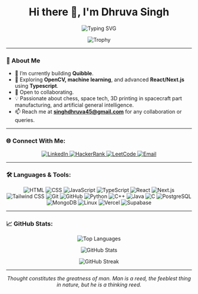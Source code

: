 <h1 align="center">Hi there 👋, I'm Dhruva Singh</h1>
<p align="center">
  <img src="https://readme-typing-svg.herokuapp.com?font=Fira+Code&size=22&duration=4000&pause=500&color=36CFC9&center=true&vCenter=true&width=440&lines=Welcome+to+my+GitHub!;Fullstack+Developer;Music+Producer;Chess+Enthusiast+%E2%99%9F;Building+Quibble+%F0%9F%8E%B6;Space+Tech+Innovator+%F0%9F%9A%80" alt="Typing SVG" />
</p>

<p align="center">
  <img src="https://github-profile-trophy.vercel.app/?username=dhruvasingh12&theme=gruvbox&margin-w=15&margin-h=15" alt="Trophy" />
</p>

---

### 🚀 About Me

- 🌟 I’m currently building **Quibble**.
- 🌱 Exploring **OpenCV, machine learning**, and advanced **React/Next.js** using **Typescript**.
- 🤝 Open to collaborating.
- 💡 Passionate about chess, space tech, 3D printing in spacecraft part manufacturing, and artificial general intelligence.
- 📫 Reach me at **singhdhruva45@gmail.com** for any collaboration or queries.

---

### 🌐 Connect With Me:

<p align="center">
  <a href="https://linkedin.com/in/dhruva-singh-685001280" target="_blank">
    <img src="https://img.shields.io/badge/LinkedIn-0077B5?logo=linkedin&logoColor=white&style=for-the-badge" alt="LinkedIn" />
  </a>
  <a href="https://www.hackerrank.com/ds1271" target="_blank">
    <img src="https://img.shields.io/badge/HackerRank-00EA64?logo=hackerrank&logoColor=white&style=for-the-badge" alt="HackerRank" />
  </a>
  <a href="https://www.leetcode.com/dhruvasingh" target="_blank">
    <img src="https://img.shields.io/badge/LeetCode-FFA116?logo=leetcode&logoColor=white&style=for-the-badge" alt="LeetCode" />
  </a>
  <a href="mailto:singhdhruva45@gmail.com">
    <img src="https://img.shields.io/badge/Email-D14836?logo=gmail&logoColor=white&style=for-the-badge" alt="Email" />
  </a>
</p>

---

### 🛠️ Languages & Tools:

<p align="center">
  <img src="https://skillicons.dev/icons?i=html" title="HTML" alt="HTML" />
  <img src="https://skillicons.dev/icons?i=css" title="CSS" alt="CSS" />
  <img src="https://skillicons.dev/icons?i=js" title="JavaScript" alt="JavaScript" />
  <img src="https://skillicons.dev/icons?i=ts" title="TypeScript" alt="TypeScript" />
  <img src="https://skillicons.dev/icons?i=react" title="React" alt="React" />
  <img src="https://skillicons.dev/icons?i=nextjs" title="Next.js" alt="Next.js" />
  <img src="https://skillicons.dev/icons?i=tailwind" title="Tailwind CSS" alt="Tailwind CSS" />
  <img src="https://skillicons.dev/icons?i=git" title="Git" alt="Git" />
  <img src="https://skillicons.dev/icons?i=github" title="GitHub" alt="GitHub" />
  <img src="https://skillicons.dev/icons?i=python" title="Python" alt="Python" />
  <img src="https://skillicons.dev/icons?i=cpp" title="C++" alt="C++" />
  <img src="https://skillicons.dev/icons?i=java" title="Java" alt="Java" />
  <img src="https://skillicons.dev/icons?i=c" title="C" alt="C" />
  <img src="https://skillicons.dev/icons?i=postgresql" title="PostgreSQL" alt="PostgreSQL" />
  <img src="https://skillicons.dev/icons?i=mongodb" title="MongoDB" alt="MongoDB" />
  <img src="https://skillicons.dev/icons?i=linux" title="Linux" alt="Linux" />
  <img src="https://skillicons.dev/icons?i=vercel" title="Vercel" alt="Vercel" />
  <img src="https://skillicons.dev/icons?i=supabase" title="Supabase" alt="Supabase" />
</p>


---

### 📈 GitHub Stats:

<p align="center">
  <img src="https://github-readme-stats.vercel.app/api/top-langs?username=dhruvasingh12&show_icons=true&locale=en&layout=compact&theme=radical" alt="Top Languages" />
</p>

<p align="center">
  <img src="https://github-readme-stats.vercel.app/api?username=dhruvasingh12&show_icons=true&locale=en&theme=radical" alt="GitHub Stats" />
</p>

<p align="center">
  <img src="https://github-readme-streak-stats.herokuapp.com/?user=dhruvasingh12&theme=radical" alt="GitHub Streak" />
</p>


  ---

  <p align="center">
    <em>Thought constitutes the greatness of man. Man is a reed, the feeblest thing in nature, but he is a thinking reed.</em>
  </p>

